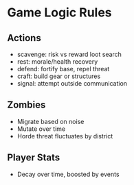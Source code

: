 # Game Logic Rules

## Actions
- scavenge: risk vs reward loot search
- rest: morale/health recovery
- defend: fortify base, repel threat
- craft: build gear or structures
- signal: attempt outside communication

## Zombies
- Migrate based on noise
- Mutate over time
- Horde threat fluctuates by district

## Player Stats
- Decay over time, boosted by events
